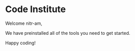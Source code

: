 # Code Institute

Welcome nitr-am,

We have preinstalled all of the tools you need to get started.

Happy coding!